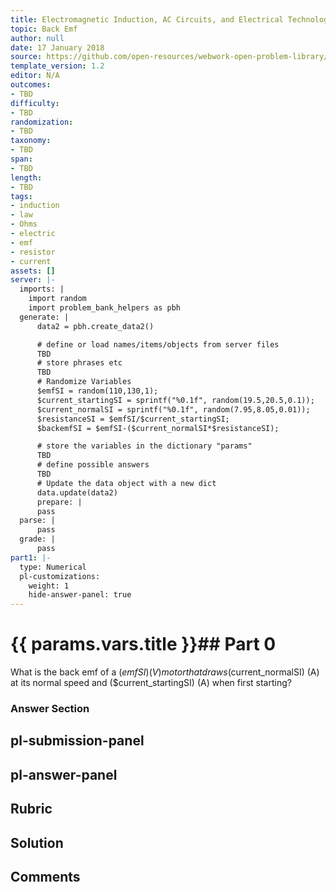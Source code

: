 ```yaml
---
title: Electromagnetic Induction, AC Circuits, and Electrical Technologies
topic: Back Emf
author: null
date: 17 January 2018
source: https://github.com/open-resources/webwork-open-problem-library/tree/master/Contrib/BrockPhysics/College_Physics_Urone/23.Electromagnetic_Induction_AC_Circuits_and_Electrical_Technologies/23-06.Back_Emf/NU_U17_23_06_003.pg
template_version: 1.2
editor: N/A
outcomes:
- TBD
difficulty:
- TBD
randomization:
- TBD
taxonomy:
- TBD
span:
- TBD
length:
- TBD
tags:
- induction
- law
- Ohms
- electric
- emf
- resistor
- current
assets: []
server: |-
  imports: |
    import random
    import problem_bank_helpers as pbh
  generate: |
      data2 = pbh.create_data2()

      # define or load names/items/objects from server files
      TBD
      # store phrases etc
      TBD
      # Randomize Variables
      $emfSI = random(110,130,1);
      $current_startingSI = sprintf("%0.1f", random(19.5,20.5,0.1));
      $current_normalSI = sprintf("%0.1f", random(7.95,8.05,0.01));
      $resistanceSI = $emfSI/$current_startingSI;
      $backemfSI = $emfSI-($current_normalSI*$resistanceSI);

      # store the variables in the dictionary "params"
      TBD
      # define possible answers
      TBD
      # Update the data object with a new dict
      data.update(data2)
      prepare: |
      pass
  parse: |
      pass
  grade: |
      pass
part1: |-
  type: Numerical
  pl-customizations:
    weight: 1
    hide-answer-panel: true
---
```


# {{ params.vars.title }}## Part 0 
What is the back emf of a ($emfSI) (V) motor that draws ($current_normalSI) (A) at its normal speed and ($current_startingSI) (A) when first starting? 


### Answer Section 


## pl-submission-panel 


## pl-answer-panel 


## Rubric 


## Solution 


## Comments 



